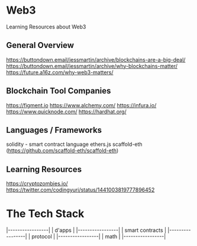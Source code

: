 # Web3
Learning Resources about Web3

## General Overview

https://buttondown.email/jessmartin/archive/blockchains-are-a-big-deal/
https://buttondown.email/jessmartin/archive/why-blockchains-matter/
https://future.a16z.com/why-web3-matters/

## Blockchain Tool Companies

https://figment.io
https://www.alchemy.com/
https://infura.io/
https://www.quicknode.com/
https://hardhat.org/

## Languages / Frameworks

solidity - smart contract language
ethers.js
scaffold-eth (https://github.com/scaffold-eth/scaffold-eth)

## Learning Resources

https://cryptozombies.io/
https://twitter.com/codingyuri/status/1441003819777896452


# The Tech Stack

|-----------------|
| d'apps          |
|-----------------|
| smart contracts |
|-----------------|
| protocol        |
|-----------------|
| math            |
|-----------------|
